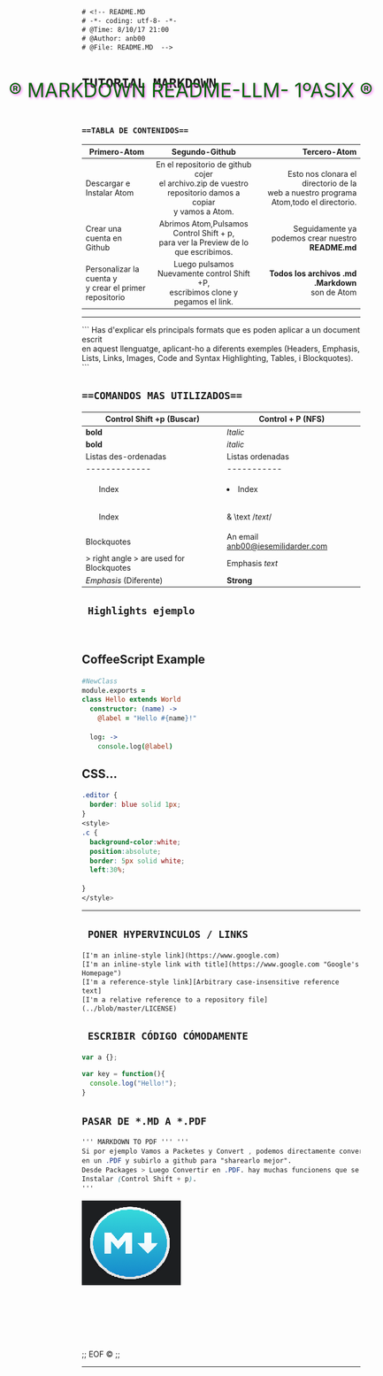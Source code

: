 ```
# <!-- README.MD
# -*- coding: utf-8- -*-
# @Time: 8/10/17 21:00
# @Author: anb00
# @File: README.MD  -->
```


<DIV CLASS="OLA" STYLE="color:darkgreen;text-shadow:2px 2px 4px rgb(699,100,900);font-family;monospace;font-size:35px;position:absolute;left:10%;position:center;">

<FONT class=""> &reg; MARKDOWN  README-LLM- 1ºASIX &reg;</FONT>
</DIV>

<code><h1 class="">TUTORIAL MARKDOWN </h1></code><br>
<H3><CODE>==TABLA DE CONTENIDOS==</CODE></H3>

| Primero-Atom | Segundo-Github | Tercero-Atom |
| ------------- |:-------------:| -----:|
| Descargar e Instalar Atom | En el repositorio de github cojer<br>el archivo.zip de vuestro repositorio damos a copiar<br> y vamos a Atom. | Esto nos clonara el directorio de la <br> web a nuestro programa Atom,todo el directorio. |
| Crear una cuenta en Github | Abrimos Atom,Pulsamos Control Shift + p,<br>para ver la Preview de lo que escribimos. | Seguidamente ya podemos crear nuestro __README.md__ |
| Personalizar la cuenta y<br>y crear el primer repositorio | Luego pulsamos Nuevamente control Shift +P,<br>escribimos clone y pegamos el link.| __Todos los archivos .md .Markdown__<br>son de Atom |

<hr>
```
 Has d'explicar els principals formats que es poden aplicar a un document escrit <br>en aquest llenguatge, aplicant-ho a diferents exemples (Headers, Emphasis, Lists, Links, Images, Code and Syntax Highlighting, Tables, i Blockquotes).
 ```

<H2><CODE>==COMANDOS MAS UTILIZADOS==</CODE></H2>

| Control Shift +p (Buscar)| Control + P   (NFS)       |
|  -----  | ----------- |
| **bold**   | *Italic* |
|    __bold__ | _italic_     |
| Listas des-ordenadas | Listas ordenadas        |
| ------------- | ----------- |
| <ul> Index   | <li>Index |
|    <ol> Index | &  \\text  /*text*/ |
| Blockquotes | An email <anb00@iesemilidarder.com> |
| > right angle &gt; are used for Blockquotes | Emphasis _text_ |
| *Emphasis* (Diferente) | **Strong** |


<code><h2> Highlights ejemplo</h2> </code>


## CoffeeScript Example

```coffee
#NewClass
module.exports =
class Hello extends World
  constructor: (name) ->
    @label = "Hello #{name}!"

  log: ->
    console.log(@label)
```

## CSS...

```css
.editor {
  border: blue solid 1px;
}
<style>
.c {
  background-color:white;
  position:absolute;
  border: 5px solid white;
  left:30%;

}
</style>

```

<hr>

<h2><code> PONER HYPERVINCULOS / LINKS </code></h2>

```
[I'm an inline-style link](https://www.google.com)
[I'm an inline-style link with title](https://www.google.com "Google's Homepage")
[I'm a reference-style link][Arbitrary case-insensitive reference text]
[I'm a relative reference to a repository file](../blob/master/LICENSE)

```
<h2><code> ESCRIBIR CÓDIGO CÓMODAMENTE </code></h2>

````js
var a {};
````
````js
var key = function(){
  console.log("Hello!");
}
````

<h2><code>PASAR DE *.MD A *.PDF </code></h2>

````css
''' MARKDOWN TO PDF ''' '''
Si por ejemplo Vamos a Packetes y Convert , podemos directamente convertir nuestro .md
en un .PDF y subirlo a github para "sharearlo mejor".
Desde Packages > Luego Convertir en .PDF. hay muchas funcionens que se pueden
Instalar (Control Shift + p).
'''
````

<DIV Class="c">

![imagen]( https://github.com/anb00/Llenguatge-de-Marques/blob/master/MD.png )
</div>
<br>
<br>
<br>
<br>
<br>


;; EOF &copy; ;;
<br>
<hr>
